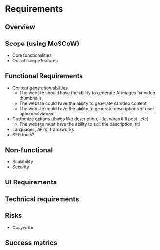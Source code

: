 # Requirements
## Overview
## Scope (using MoSCoW)
- Core functionalities
- Out-of-scope features
## Functional Requirements
- Content *generation* abilities
    - The website should have the ability to generate AI images for video thumbnails
    - The website could have the ability to generate AI video content
    - The website could have the ability to generate descriptions of user uploaded videos
- Customize options (things like description, title, when it'll post...etc)
    - The website must have the ability to edit the description, titl
- Languages, API's, frameworks
- SEO tools?
## Non-functional
- Scalability
- Security
## UI Requirements
## Technical requirements
## Risks
- Copywrite
## Success metrics
